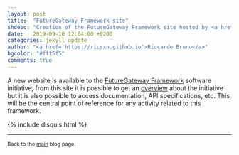 ```yaml
---
layout: post
title:  "FutureGateway Framework site"
shdesc: "Creation of the FutureGateway Framework site hosted by <a href='https://github.com'>GitHub</a>."
date:   2019-09-10 12:04:00 +0200
categories: jekyll update
author: "<a href='https://ricsxn.github.io'>Riccardo Bruno</a>"
bgcolor: "#fff5f5"
comments: true
---
```


A new website is available to the [FutureGateway Framework][FGF] software initiative, from this site it is possible to get an [overview](/index/) about the initiative but it is also possible to access documentation, API specifications, etc. This will be the central point of reference for any activity related to this framework.

{% include disquis.html %}
<hr>
<p><small>Back to the <a href="/blog/">main</a> blog page.</small></p>

[FGF]: https://github.com/FutureGatewayFramework